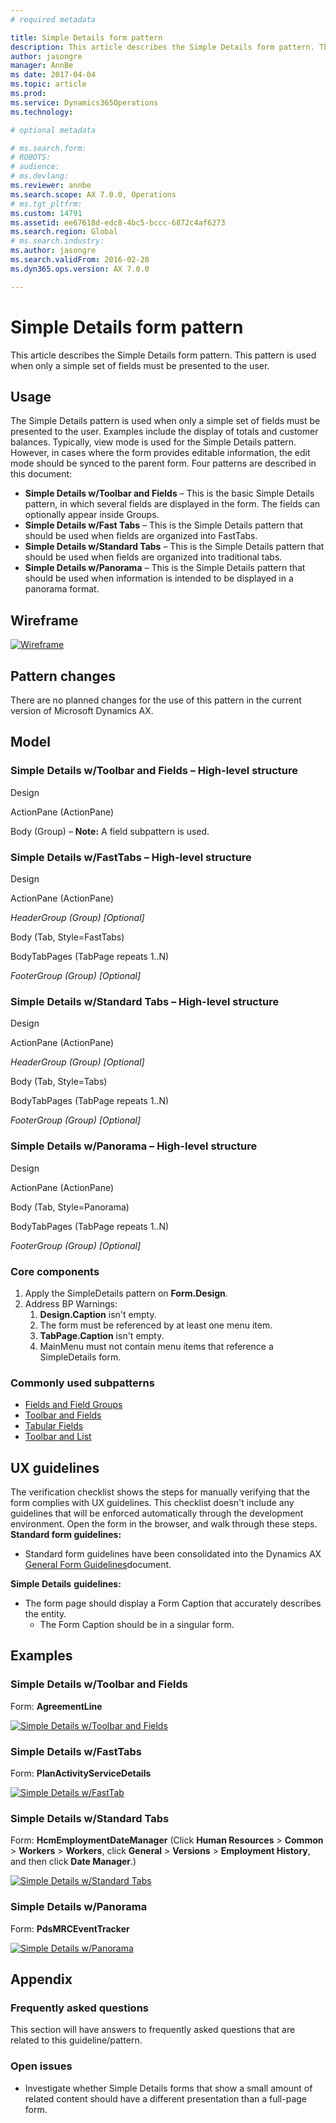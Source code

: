 ```yaml
---
# required metadata

title: Simple Details form pattern
description: This article describes the Simple Details form pattern. This pattern is used when only a simple set of fields must be presented to the user.
author: jasongre
manager: AnnBe
ms date: 2017-04-04
ms.topic: article
ms.prod: 
ms.service: Dynamics365Operations
ms.technology: 

# optional metadata

# ms.search.form: 
# ROBOTS: 
# audience: 
# ms.devlang: 
ms.reviewer: annbe
ms.search.scope: AX 7.0.0, Operations
# ms.tgt_pltfrm: 
ms.custom: 14791
ms.assetid: ee67618d-edc8-4bc5-bccc-6872c4af6273
ms.search.region: Global
# ms.search.industry: 
ms.author: jasongre
ms.search.validFrom: 2016-02-28
ms.dyn365.ops.version: AX 7.0.0

---
```


# Simple Details form pattern

This article describes the Simple Details form pattern. This pattern is used when only a simple set of fields must be presented to the user.

Usage
-----

The Simple Details pattern is used when only a simple set of fields must be presented to the user. Examples include the display of totals and customer balances. Typically, view mode is used for the Simple Details pattern. However, in cases where the form provides editable information, the edit mode should be synced to the parent form. Four patterns are described in this document:

-   **Simple Details w/Toolbar and Fields** – This is the basic Simple Details pattern, in which several fields are displayed in the form. The fields can optionally appear inside Groups.
-   **Simple Details w/Fast Tabs** – This is the Simple Details pattern that should be used when fields are organized into FastTabs.
-   **Simple Details w/Standard Tabs** – This is the Simple Details pattern that should be used when fields are organized into traditional tabs.
-   **Simple Details w/Panorama** – This is the Simple Details pattern that should be used when information is intended to be displayed in a panorama format.

## Wireframe

[![Wireframe](./media/simpledetails1-1024x578.png)](./media/simpledetails1.png)

## Pattern changes
There are no planned changes for the use of this pattern in the current version of Microsoft Dynamics AX.

## Model
### Simple Details w/Toolbar and Fields – High-level structure

Design

ActionPane (ActionPane)

Body (Group) – **Note:** A field subpattern is used.

### Simple Details w/FastTabs – High-level structure

Design

ActionPane (ActionPane)

*HeaderGroup (Group) \[Optional\]*

Body (Tab, Style=FastTabs)

BodyTabPages (TabPage repeats 1..N)

*FooterGroup (Group) \[Optional\]*

### Simple Details w/Standard Tabs – High-level structure

Design

ActionPane (ActionPane)

*HeaderGroup (Group) \[Optional\]*

Body (Tab, Style=Tabs)

BodyTabPages (TabPage repeats 1..N)

*FooterGroup (Group) \[Optional\]*

### Simple Details w/Panorama – High-level structure

Design

ActionPane (ActionPane)

Body (Tab, Style=Panorama)

BodyTabPages (TabPage repeats 1..N)

*FooterGroup (Group) \[Optional\]*

### Core components

1.  Apply the SimpleDetails pattern on **Form.Design**.
2.  Address BP Warnings:
    1.  **Design.Caption** isn't empty.
    2.  The form must be referenced by at least one menu item.
    3.  **TabPage.Caption** isn't empty.
    4.  MainMenu must not contain menu items that reference a SimpleDetails form.

### Commonly used subpatterns

-   [Fields and Field Groups](fields-field-groups-subpattern.md)
-   [Toolbar and Fields](toolbar-fields-subpattern.md)
-   [Tabular Fields](tabular-fields-subpattern.md)
-   [Toolbar and List](toolbar-list-subpattern.md)

## UX guidelines
The verification checklist shows the steps for manually verifying that the form complies with UX guidelines. This checklist doesn't include any guidelines that will be enforced automatically through the development environment. Open the form in the browser, and walk through these steps. **Standard form guidelines:**

-   Standard form guidelines have been consolidated into the Dynamics AX [General Form Guidelines](general-form-guidelines.md)document.

**Simple Details** **guidelines:**

-   The form page should display a Form Caption that accurately describes the entity.
    -   The Form Caption should be in a singular form.

## Examples
### Simple Details w/Toolbar and Fields

Form: **AgreementLine** 

[![Simple Details w/Toolbar and Fields](./media/simpledetails2-1024x688.png)](./media/simpledetails2.png)

### Simple Details w/FastTabs

Form: **PlanActivityServiceDetails** 

[![Simple Details w/FastTab](./media/simpledetails3-1024x587.png)](./media/simpledetails3.png)

### Simple Details w/Standard Tabs

Form: **HcmEmploymentDateManager** (Click **Human Resources** &gt; **Common** &gt; **Workers** &gt; **Workers**, click **General** &gt; **Versions** &gt; **Employment History**, and then click **Date Manager**.) 

[![Simple Details w/Standard Tabs](./media/simpledetails4-1024x588.png)](./media/simpledetails4.png)

### Simple Details w/Panorama

Form: **PdsMRCEventTracker** 

[![Simple Details w/Panorama](./media/simpledetails5-1024x510.png)](./media/simpledetails5.png)

## Appendix
### Frequently asked questions

This section will have answers to frequently asked questions that are related to this guideline/pattern.

### Open issues

-   Investigate whether Simple Details forms that show a small amount of related content should have a different presentation than a full-page form.


